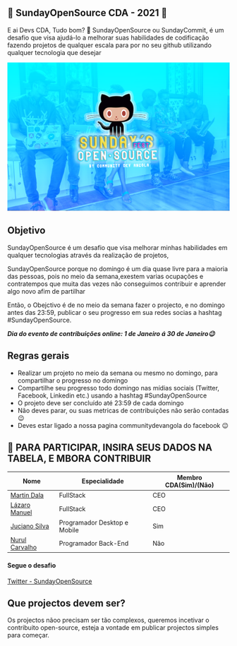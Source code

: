 ## 🚀 SundayOpenSource  CDA - 2021 🚀

 E ai Devs CDA, Tudo bom? 🖖
 SundayOpenSource ou SundayCommit, é um desafio que visa ajudá-lo a melhorar suas habilidades de codificação fazendo  projetos de qualquer escala para por no seu github utilizando qualquer tecnologia que desejar 

 <img src="https://github.com/Community-Dev-Angola/SundayOpenSource/blob/main/logo.png"><br>
 ## Objetivo

SundayOpenSource é um desafio  que visa melhorar minhas habilidades em qualquer tecnologias através da realização de projetos,

SundayOpenSource porque no domingo é um dia quase livre para a maioria das pessoas, pois no meio da semana,exestem varias ocupações e contratempos que muita das vezes não conseguimos contribuir e aprender algo novo afim de partilhar

Então, o Obejctivo é de no meio da semana fazer o projecto, e no domingo antes das 23:59, publicar o seu progresso em sua redes socias a hashtag #SundayOpenSource.

***Dia do evento de contribuições online: 1 de Janeiro á 30 de Janeiro😉***

## Regras gerais

* Realizar um projeto no meio da semana ou mesmo no domingo, para compartilhar o progresso no domingo
* Compartilhe seu progresso todo domingo nas mídias sociais (Twitter, Facebook, Linkedin etc.) usando a hashtag #SundayOpenSource
* O projeto deve ser concluído até 23:59 de cada domingo
* Não deves parar, ou suas metricas de contribuições não serão contadas 😉 
* Deves estar ligado a nossa pagina communitydevangola do facebook 😉


## 🌈 PARA PARTICIPAR, INSIRA SEUS DADOS NA TABELA, E MBORA CONTRIBUIR<br>

| Nome      | Especialidade           | Membro CDA(Sim)/(Não) |
| -------------- | ---------------------------------- | ----------- | 
| [Martin Dala](https://twitter.com/MartinDala2) | FullStack | CEO | 
| [Lázaro Manuel](https://twitter.com/LzaroIncioManu2) | FullStack | CEO | 
| [Juciano Silva](https://github.com/JucianoSilva153) | Programador Desktop e Mobile | Sim |
| [Nurul Carvalho](https://github.com/Nurul-GC) | Programador Back-End | Não |


#### Segue o  desafio
[Twitter - SundayOpenSource](https://github.com/MartinDala/Startups-Awesome-Angola) 


##  Que projectos devem ser?

Os projectos nãoo precisam ser tão complexos, queremos incetivar o contribuito open-source, esteja
a vontade em publicar projectos simples para começar.
